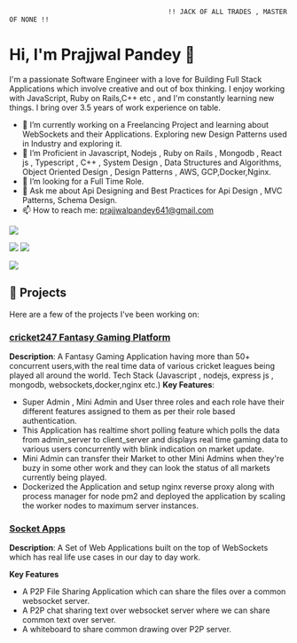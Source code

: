 
                                            !! JACK OF ALL TRADES , MASTER OF NONE !!

  

# Hi, I'm Prajjwal Pandey 👋

I'm a passionate Software Engineer with a love for Building Full Stack Applications which involve creative and out of box thinking. I enjoy working with JavaScript, Ruby on Rails,C++ etc , and I'm constantly learning new things.
I bring over 3.5 years of work experience on table.

- 🔭 I’m currently working on a Freelancing Project and  learning about WebSockets and their Applications.  Exploring new Design Patterns used in Industry and exploring it.
- 🌱 I’m Proficient in Javascript, Nodejs , Ruby on Rails , Mongodb , React js , Typescript , C++ , System Design , Data Structures and Algorithms, Object Oriented Design , Design Patterns , AWS, GCP,Docker,Nginx.
- 🤔 I’m looking for a Full Time Role.
- 💬 Ask me about  Api Designing and Best Practices for Api Design , MVC Patterns, Schema Design.
- 📫 How to reach me: prajjwalpandey641@gmail.com


 ![](http://github-profile-summary-cards.vercel.app/api/cards/profile-details?username=pp641&theme=moltack)

 

![](http://github-profile-summary-cards.vercel.app/api/cards/stats?username=pp641&theme=moltack)                    ![](http://github-profile-summary-cards.vercel.app/api/cards/productive-time?username=pp641&theme=moltack&utcOffset=8)

![](https://github-profile-trophy.vercel.app/?username=pp641)




## 🚀 Projects
Here are a few of the projects I've been working on:


### [cricket247 Fantasy Gaming Platform ](https://github.com/pp641/cricket247)
**Description**: A Fantasy Gaming Application having more than 50+ concurrent users,with the real time data of various cricket leagues being played all around the world. Tech Stack (Javascript , nodejs, express js , mongodb, websockets,docker,nginx etc.)
**Key Features**:
- Super Admin , Mini Admin and User three roles and each role have their different features assigned to them as per their role based authentication.
- This Application has realtime  short polling feature which polls the data from admin_server to client_server and displays real time gaming data to various users concurrently with blink indication on market update. 
- Mini Admin can transfer their Market to other Mini Admins when they're buzy in some other work and they can look the status of all markets currently being played.
- Dockerized the Application and setup nginx reverse proxy along with process manager for node pm2 and deployed the application by scaling the worker nodes to maximum server instances.




### [Socket Apps ](https://github.com/pp641/FileSharing)

**Description**: A Set of Web Applications built on the top of WebSockets which has real life use cases in our day to day work.

**Key Features**
- A P2P File Sharing Application which can share the files over a common websocket server.
- A P2P chat sharing text over websocket server where we can share common text over server.
- A whiteboard to share common drawing over P2P server.


